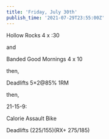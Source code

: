```yaml
---
title: 'Friday, July 30th'
publish_time: '2021-07-29T23:55:00Z'
---
```


Hollow Rocks 4 x :30

and

Banded Good Mornings 4 x 10

then,

Deadlifts 5×2\@85% 1RM

then,

21-15-9:

Calorie Assault Bike

Deadlifts (225/155)(RX+ 275/185)
